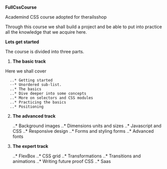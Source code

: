 **FullCssCourse**

Academind CSS course adopted for therailsshop

Through this course we shall build a project and be able to put into practice all the knowledge that we acquire here.

**Lets get started**

The course is divided into three parts.

1. **The basic track**

  Here we shall cover

      ..* Getting started
      ⋅⋅* Unordered sub-list.
      ..* The basics
      ..* Dive deeper into some concepts
      ..* More on selectors and CSS modules
      ..* Practicing the basics
      ..* Positioning

2. **The advanced track**

      ..* Background images
      ..* Dimensions units and sizes
      ..* Javascript and CSS
      ..* Responsive design
      ..* Forms and styling forms
      ..* Advanced fonts

3. **The expert track**

      ..* FlexBox
      ..* CSS grid
      ..* Transformations
      ..* Transitions and animations
      ..* Writing future proof CSS
      ..* Saas



